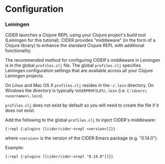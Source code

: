 # Configuration

### Leiningen

CIDER launches a Clojure REPL using your Clojure project's build tool (Leiningen for this tutorial). CIDER provides "middleware" (in the form of a Clojure library) to enhance the standard Clojure REPL with additional functionality. 

The recommended method for configuring CIDER's middleware in Leiningen is in the global ```profiles.clj``` file. The global ```profiles.clj``` specifies Leiningen configuration settings that are available across all your Clojure Leiningen projects. 

On Linux and Mac OS X ```profiles.clj``` resides in the ```~/.lein``` directory. On Windows the directory is typically ```%USERPROFILE%\.lein``` (i.e. ```C:\Users\<username>\.lein```).

```profiles.clj``` does not exist by default so you will need to create the file if it does not exist.
    
Add the following to the global ```profiles.clj``` to inject CIDER's middleware:
    
```
{:repl {:plugins [[cider/cider-nrepl <version>]]}}
```
    
where ```<version>``` is the version of the CIDER Emacs package (e.g. "0.14.0"). 
    
Example:
    
```
{:repl {:plugins [[cider/cider-nrepl "0.14.0"]]}}
```



